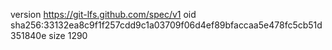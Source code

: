 version https://git-lfs.github.com/spec/v1
oid sha256:33132ea8c9f1f257cdd9c1a03709f06d4ef89bfaccaa5e478fc5cb51d351840e
size 1290
